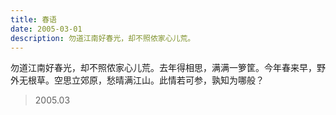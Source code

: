 ```yaml
---
title: 春语
date: 2005-03-01
description: 勿道江南好春光，却不照侬家心儿荒。
---
```


勿道江南好春光，却不照侬家心儿荒。去年得相思，满满一箩筐。今年春来早，野外无根草。空思立郊原，愁晴满江山。此情若可参，孰知为哪般？

> 2005.03